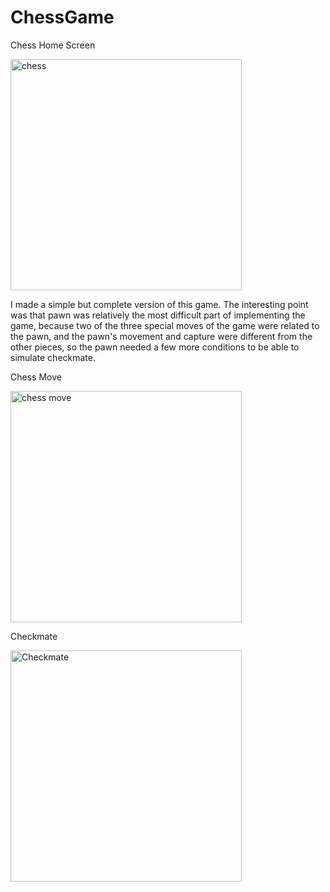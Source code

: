 # ChessGame 
Chess Home Screen

<img width="370" alt="chess" src="https://github.com/user-attachments/assets/30248d8b-01e6-4246-a7cf-dc0249dc48a8">

I made a simple but complete version of this game. The interesting point was that pawn was relatively the most difficult part of implementing the game, because two of the three special moves of the game were related to the pawn, and the pawn's movement and capture were different from the other pieces, so the pawn needed a few more conditions to be able to simulate checkmate.

Chess Move

<img width="370" alt="chess move" src="https://github.com/user-attachments/assets/81083f5a-814e-4020-8c7f-61d34a391493">

Checkmate

<img width="370" alt="Checkmate" src="https://github.com/user-attachments/assets/1a4969a2-1a7e-4e5c-bc91-2d557d2338e0">

